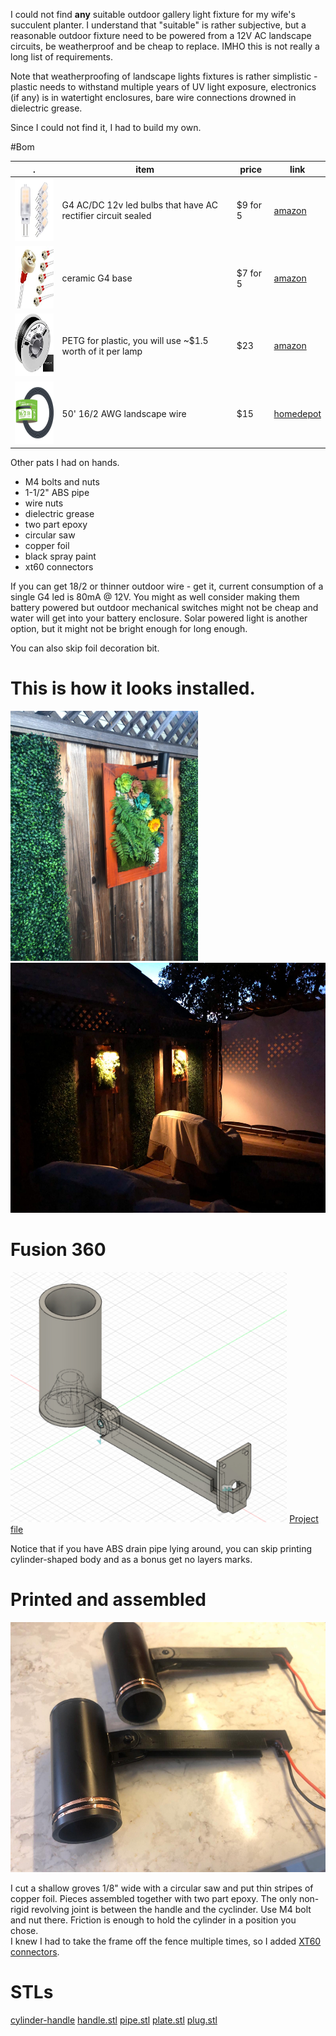 I could not find **any** suitable outdoor gallery light fixture for my wife's succulent planter. 
I understand that "suitable" is rather subjective, but a reasonable outdoor fixture need to be powered from
a 12V AC landscape circuits, be weatherproof and be cheap to replace. IMHO this is not really a long list
of requirements. 

Note that weatherproofing of landscape lights fixtures is rather simplistic - plastic needs to withstand 
multiple years of UV light exposure, electronics (if any) is in watertight enclosures, 
bare wire connections drowned in dielectric grease. 

Since I could not find it, I had to build my own. 

#Bom

 . | item | price| link
 --- | --- | --- | ---
<img src="./bulb.jpg" height="100">  | G4 AC/DC 12v led bulbs that have AC rectifier circuit sealed |$9 for 5 | [amazon][1]
<img src="./socket.jpg" height="100"> | ceramic G4 base| $7 for 5 | [amazon][3]
<img src="./petg.jpg" height="100"> | PETG for plastic, you will use ~$1.5 worth of it per lamp| $23 | [amazon][2]
<img src="./wire.jpg" height="100"> | 50' 16/2 AWG landscape wire| $15 | [homedepot][4]

Other pats I had on hands.
* M4 bolts and nuts
* 1-1/2" ABS pipe
* wire nuts
* dielectric grease
* two part epoxy
* circular saw 
* copper foil 
* black spray paint
* xt60 connectors


If you can get 18/2 or thinner outdoor wire - get it, current consumption of a single G4 led is 80mA @ 12V. 
You might as well consider making them battery powered but outdoor mechanical switches might not be cheap 
and water will get into your battery enclosure. Solar powered light is another option, but it might 
not be bright enough for long enough.

You can also skip foil decoration bit.

# This is how it looks installed.

<img src="./installed.jpeg" height="400"> <img src="./installed-at-night.jpeg" height="400">

# Fusion 360

<img src="./fusion-360-model.jpg" height="400"> [Project file](./fusion360-model.f3d)

Notice that if you have ABS drain pipe lying around, you can skip printing cylinder-shaped body and as a bonus 
get no layers marks.

# Printed and assembled
<img src="./printed-lamps.jpeg" height="400"> 

I cut a shallow groves 1/8" wide with a circular saw and put thin stripes of copper foil. Pieces assembled 
together with two part epoxy. The only non-rigid revolving joint is between the handle and the cyclinder. 
Use M4 bolt and nut there. Friction is enough to hold the cylinder in a position you chose.  
I knew I had to take the frame off the fence multiple times, so I added [XT60 connectors](./xt60.jpeg).


# STLs

[cylinder-handle](./cylinder-handle.stl)
[handle.stl](./handle.stl)
[pipe.stl](./pipe.stl)
[plate.stl](./plate.stl)
[plug.stl](./plug.stl)


[1]: https://www.amazon.com/gp/product/B07XFBWTXR/
[2]: https://www.amazon.com/gp/product/B07TRPPGT7
[3]: https://www.amazon.com/gp/product/B01N0FR7VL/
[4]: https://www.homedepot.com/p/Southwire-50-ft-16-2-Black-Stranded-CU-Low-Voltage-Landscape-Lighting-Wire-55213142/202316264